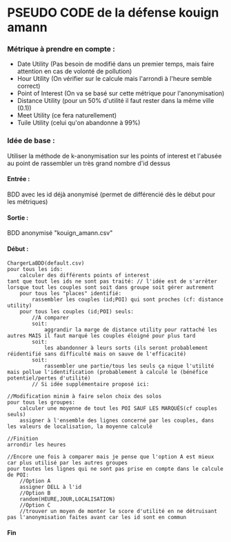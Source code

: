 # PSEUDO CODE de la défense kouign amann
### Métrique à prendre en compte :
- Date Utility (Pas besoin de modifié dans un premier temps, mais faire attention en cas de volonté de pollution)
- Hour Utility (On vérifier sur le calcule mais l'arrondi à l'heure semble correct)
- Point of Interest (On va se basé sur cette métrique pour l'anonymisation)
- Distance Utility (pour un 50% d'utilité il faut rester dans la même ville (0.1))
- Meet Utility (ce fera naturellement)
- Tuile Utility (celui qu'on abandonne à 99%)

### Idée de base : 
Utiliser la méthode de k-anonymisation sur les points of interest et l'abusée au point de rassembler un très grand nombre d'id dessus

#### Entrée : 
BDD avec les id déjà anonymisé
		(permet de différencié dès le début pour les métriques)

#### Sortie : 
BDD anonymisé "kouign_amann.csv"

#### Début :
	ChargerLaBDD(default.csv)
	pour tous les ids:
		calculer des différents points of interest
	tant que tout les ids ne sont pas traité: // l'idée est de s'arrêter lorsque tout les couples sont soit dans groupe soit gérer autrement
		pour tous les "places" identifié:
			rassembler les couples (id;POI) qui sont proches (cf: distance utility)
		pour tous les couples (id;POI) seuls:
			//A comparer
			soit:
				aggrandir la marge de distance utility pour rattaché les autres MAIS il faut marqué les couples éloigné pour plus tard
			soit:
				les abandonner à leurs sorts (ils seront probablement réidentifié sans difficulté mais on sauve de l'efficacité)
			soit:
				rassembler une partie/tous les seuls ça nique l'utilité mais pollue l'identification (probablement à calculé le (bénéfice potentiel/pertes d'utilité)
			// Si idée supplémentaire proposé ici:

	//Modification minim à faire selon choix des solos
	pour tous les groupes:
		calculer une moyenne de tout les POI SAUF LES MARQUÉS(cf couples seuls)
		assigner à l'ensemble des lignes concerné par les couples, dans les valeurs de localisation, la moyenne calculé
		
	//Finition
	arrondir les heures

	//Encore une fois à comparer mais je pense que l'option A est mieux car plus utilisé par les autres groupes
	pour toutes les lignes qui ne sont pas prise en compte dans le calcule de POI:
		//Option A
		assigner DELL à l'id
		//Option B
		random(HEURE,JOUR,LOCALISATION)
		//Option C
		//trouver un moyen de monter le score d'utilité en ne détruisant pas l'anonymisation faites avant car les id sont en commun
#### Fin

